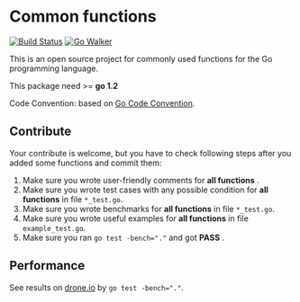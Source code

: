Common functions
===

[![Build Status](https://drone.io/github.com/Unknwon/com/status.png)](https://drone.io/github.com/Unknwon/com/latest) [![Go Walker](http://gowalker.org/api/v1/badge)](http://gowalker.org/github.com/Unknwon/com)

This is an open source project for commonly used functions for the Go programming language.

This package need >= **go 1.2**

Code Convention: based on [Go Code Convention](https://github.com/Unknwon/go-code-convention).

## Contribute

Your contribute is welcome, but you have to check following steps after you added some functions and commit them:

1. Make sure you wrote user-friendly comments for **all functions** .
2. Make sure you wrote test cases with any possible condition for **all functions** in file `*_test.go`.
3. Make sure you wrote benchmarks for **all functions** in file `*_test.go`.
4. Make sure you wrote useful examples for **all functions** in file `example_test.go`.
5. Make sure you ran `go test -bench="."` and got **PASS** .

## Performance

See results on [drone.io](https://drone.io/github.com/Unknwon/com/latest) by `go test -bench="."`.
